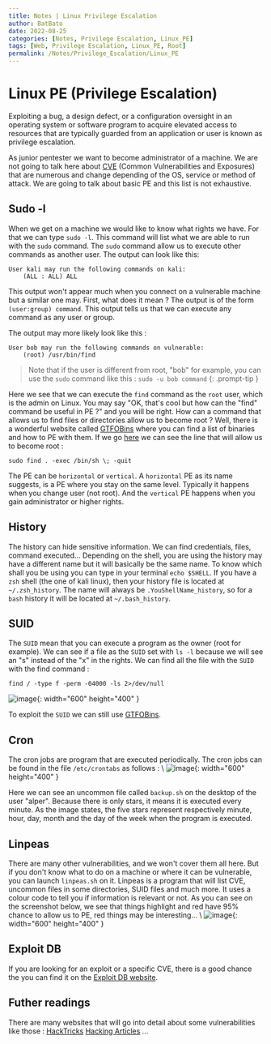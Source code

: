 ```yaml
---
title: Notes | Linux Privilege Escalation
author: BatBato
date: 2022-08-25
categories: [Notes, Privilege Escalation, Linux_PE]
tags: [Web, Privilege Escalation, Linux_PE, Root]
permalink: /Notes/Privilege_Escalation/Linux_PE
---
```


# Linux PE (Privilege Escalation)

Exploiting a bug, a design defect, or a configuration oversight in an operating system or software program to acquire elevated access to resources that are typically guarded from an application or user is known as privilege escalation.

As junior pentester we want to become administrator of a machine. We are not going to talk here about [CVE](https://en.wikipedia.org/wiki/Common_Vulnerabilities_and_Exposures) (Common Vulnerabilities and Exposures) that are numerous and change depending of the OS, service or method of attack. We are going to talk about basic PE and this list is not exhaustive.

## Sudo -l

When we get on a machine we would like to know what rights we have. For that we can type ```sudo -l```. This command will list what we are able to run with the ```sudo``` command. The ```sudo``` command allow us to execute other commands as another user. The output can look like this: 

```console
User kali may run the following commands on kali:
    (ALL : ALL) ALL
```

This output won't appear much when you connect on a vulnerable machine but a similar one may. First, what does it mean ? The output is of the form ```(user:group) command```. This output tells us that we can execute any command as any user or group.

The output may more likely look like this :
```console
User bob may run the following commands on vulnerable:
    (root) /usr/bin/find
```
> Note that if the user is different from root, "bob" for example, you can use the ```sudo``` command like this : ```sudo -u bob command```
{: .prompt-tip }

Here we see that we can execute the ```find``` command as the ```root``` user, which is the admin on Linux.
You may say "OK, that's cool but how can the "find" command be useful in PE ?" and you will be right. How can a command that allows us to find files or directories allow us to become root ? Well, there is a wonderful website called [GTFOBins](https://gtfobins.github.io/) where you can find a list of binaries and how to PE with them. If we go [here](https://gtfobins.github.io/gtfobins/find/#sudo) we can see the line that will allow us to become root :

```console
sudo find . -exec /bin/sh \; -quit
```

The PE can be ```horizontal``` or ```vertical```. A ```horizontal``` PE as its name suggests, is a PE where you stay on the same level. Typically it happens when you change user (not root). And the ```vertical``` PE happens when you gain administrator or higher rights.



## History

The history can hide sensitive information. We can find credentials, files, command executed... Depending on the shell, you are using the history may have a different name but it will basically be the same name. To know which shall you be using you can type in your terminal ```echo $SHELL```.
If you have a ```zsh``` shell (the one of kali linux), then your history file is located at ```~/.zsh_history```. The name will always be ```.YouShellName_history```, so for a ```bash``` history it will be located at ```~/.bash_history```.



## SUID

The ```SUID``` mean that you can execute a program as the owner (root for example). We can see if a file as the ```SUID``` set with ```ls -l``` because we will see an "s" instead of the "x" in the rights. We can find all the file with the ```SUID``` with the find command :

```console 
find / -type f -perm -04000 -ls 2>/dev/null
```
![image](https://user-images.githubusercontent.com/73934639/186755796-aec4ee24-e917-4591-877d-26cd5af01a23.png){: width="600" height="400" }

To exploit the ```SUID``` we can still use [GTFOBins](https://gtfobins.github.io/).



## Cron

The cron jobs are program that are executed periodically. The cron jobs can be found in the file ```/etc/crontabs``` as follows :  \ 
![image](https://user-images.githubusercontent.com/73934639/186756606-b2da9feb-ba29-4fe2-bbe3-8eb4dc1d695a.png){: width="600" height="400" }

Here we can see an uncommon file called ```backup.sh``` on the desktop of the user "alper". Because there is only stars, it means it is executed every minute. As the image states, the five stars represent respectively minute, hour, day, month and the day of the week when the program is executed.



## Linpeas

There are many other vulnerabilities, and we won't cover them all here. But if you don't know what to do on a machine or where it can be vulnerable, you can launch ```linpeas.sh``` on it. Linpeas is a program that will list CVE, uncommon files in some directories, SUID files and much more. It uses a colour code to tell you if information is relevant or not. As you can see on the screenshot below, we see that things highlight and red have 95% chance to allow us to PE, red things may be interesting... \ 
![image](https://user-images.githubusercontent.com/73934639/186758823-5e405262-d70f-4976-ba8b-03e08442ec6a.png){: width="600" height="400" }



## Exploit DB

If you are looking for an exploit or a specific CVE, there is a good chance the you can find it on the [Exploit DB website](https://www.exploit-db.com/).



## Futher readings

There are many websites that will go into detail about some vulnerabilities like those :
[HackTricks](https://book.hacktricks.xyz)
[Hacking Articles](https://www.hackingarticles.in/)
...


